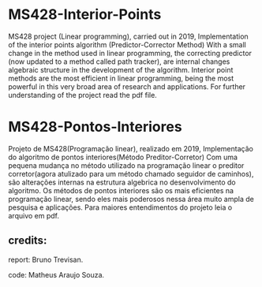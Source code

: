 
# MS428-Interior-Points
MS428 project (Linear programming), carried out in 2019,
Implementation of the interior points algorithm (Predictor-Corrector Method)
With a small change in the method used in linear programming, the correcting predictor (now updated to a method called path tracker), are internal changes
algebraic structure in the development of the algorithm.
Interior point methods are the most efficient in linear programming, being the most powerful in this very broad area of research and applications.
For further understanding of the project read the pdf file.

# MS428-Pontos-Interiores
Projeto de MS428(Programação linear), realizado em 2019,
Implementação do algoritmo de pontos interiores(Método Preditor-Corretor)
Com uma pequena mudança no método utilizado na programação linear o preditor corretor(agora atulizado para um método chamado seguidor de caminhos), são alterações internas 
na estrutura algebrica no desenvolvimento do algoritmo.
Os métodos de pontos interiores são os mais eficientes na programação linear, sendo eles mais poderosos nessa área muito ampla de pesquisa e aplicações.
Para maiores entendimentos do projeto leia o arquivo em pdf.

## credits:

report: Bruno Trevisan.

code: Matheus Araujo Souza. 
